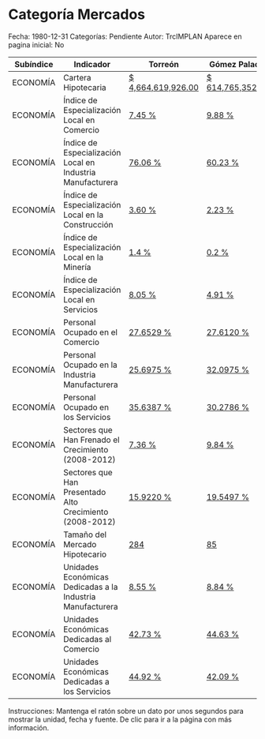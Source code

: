 Categoría Mercados
=====

Fecha: 1980-12-31
Categorías: Pendiente
Autor: TrcIMPLAN
Aparece en pagina inicial: No

<table class="table table-bordered matriz">
<thead>
  <tr>
    <th>Subíndice</th>
    <th>Indicador</th>
    <th>Torreón</th>
    <th>Gómez Palacio</th>
    <th>Lerdo</th>
    <th>Matamoros</th>
    <th>La Laguna</th>
  </tr>
</thead>
<tbody>
  <tr>
    <td class="subindice color1">ECONOMÍA</td>
    <td class="indicador color1">Cartera Hipotecaria</td>
    <td class="derecha color1"><a class="vinculo" href="../indicadores-torreon/economia-cartera-hipotecaria.html" data-toggle="tooltip" title="Pesos, 2014-03-31, Comisión Nacional Bancaria y de Valores (CNBV)">$ 4,664,619,926.00</a></td>
    <td class="derecha color1"><a class="vinculo" href="../indicadores-gomez-palacio/economia-cartera-hipotecaria.html" data-toggle="tooltip" title="Pesos, 2014-03-31, Comisión Nacional Bancaria y de Valores (CNBV)">$ 614,765,352.00</a></td>
    <td class="derecha color1"><a class="vinculo" href="../indicadores-lerdo/economia-cartera-hipotecaria.html" data-toggle="tooltip" title="Pesos, 2014-03-31, Comisión Nacional Bancaria y de Valores (CNBV)">$ 334,888,287.00</a></td>
    <td class="derecha color1"><a class="vinculo" href="../indicadores-matamoros/economia-cartera-hipotecaria.html" data-toggle="tooltip" title="Pesos, 2014-03-31, Comisión Nacional Bancaria y de Valores (CNBV)">$ 57,702,472.00</a></td>
    <td class="derecha color1"><a class="vinculo" href="../indicadores-la-laguna/economia-cartera-hipotecaria.html" data-toggle="tooltip" title="Pesos, 2014-03-31, Comisión Nacional Bancaria y de Valores (CNBV)">$ 5,671,976,037.00</a></td>
  </tr>
  <tr>
    <td class="subindice color1">ECONOMÍA</td>
    <td class="indicador color1">Índice de Especialización Local en Comercio</td>
    <td class="derecha color1"><a class="vinculo" href="../indicadores-torreon/economia-indice-de-especializacion-local-en-comercio.html" data-toggle="tooltip" title="Porcentaje, 2008-12-31, Elaboración propia con datos obtenidos del INEGI">7.45 %</a></td>
    <td class="derecha color1"><a class="vinculo" href="../indicadores-gomez-palacio/economia-indice-de-especializacion-local-en-comercio.html" data-toggle="tooltip" title="Porcentaje, 2008-12-31, Elaboración propia con datos obtenidos del INEGI">9.88 %</a></td>
    <td class="derecha color1"><a class="vinculo" href="../indicadores-lerdo/economia-indice-de-especializacion-local-en-comercio.html" data-toggle="tooltip" title="Porcentaje, 2008-12-31, Elaboración propia con datos obtenidos del INEGI">14.72 %</a></td>
    <td class="derecha color1"><a class="vinculo" href="../indicadores-matamoros/economia-indice-de-especializacion-local-en-comercio.html" data-toggle="tooltip" title="Porcentaje, 2008-12-31, Elaboración propia con datos obtenidos del INEGI">17.54 %</a></td>
    <td class="derecha color1"><a class="vinculo" href="../indicadores-la-laguna/economia-indice-de-especializacion-local-en-comercio.html" data-toggle="tooltip" title="Porcentaje, 2008-12-31, Elaboración propia con datos obtenidos del INEGI">8.33 %</a></td>
  </tr>
  <tr>
    <td class="subindice color1">ECONOMÍA</td>
    <td class="indicador color1">Índice de Especialización Local en Industria Manufacturera</td>
    <td class="derecha color1"><a class="vinculo" href="../indicadores-torreon/economia-indice-de-especializacion-local-en-industria-manufacturera.html" data-toggle="tooltip" title="Porcentaje, 2008-12-31, Elaboración propia con datos obtenidos del INEGI">76.06 %</a></td>
    <td class="derecha color1"><a class="vinculo" href="../indicadores-gomez-palacio/economia-indice-de-especializacion-local-en-industria-manufacturera.html" data-toggle="tooltip" title="Porcentaje, 2008-12-31, Elaboración propia con datos obtenidos del INEGI">60.23 %</a></td>
    <td class="derecha color1"><a class="vinculo" href="../indicadores-lerdo/economia-indice-de-especializacion-local-en-industria-manufacturera.html" data-toggle="tooltip" title="Porcentaje, 2008-12-31, Elaboración propia con datos obtenidos del INEGI">53.94 %</a></td>
    <td class="derecha color1"><a class="vinculo" href="../indicadores-matamoros/economia-indice-de-especializacion-local-en-industria-manufacturera.html" data-toggle="tooltip" title="Porcentaje, 2008-12-31, Elaboración propia con datos obtenidos del INEGI">58.72 %</a></td>
    <td class="derecha color1"><a class="vinculo" href="../indicadores-la-laguna/economia-indice-de-especializacion-local-en-industria-manufacturera.html" data-toggle="tooltip" title="Porcentaje, 2008-12-31, Elaboración propia con datos obtenidos del INEGI">71.10 %</a></td>
  </tr>
  <tr>
    <td class="subindice color1">ECONOMÍA</td>
    <td class="indicador color1">Índice de Especialización Local en la Construcción</td>
    <td class="derecha color1"><a class="vinculo" href="../indicadores-torreon/economia-indice-de-especializacion-local-en-la-construccion.html" data-toggle="tooltip" title="Porcentaje, 2008-12-31, INEGI">3.60 %</a></td>
    <td class="derecha color1"><a class="vinculo" href="../indicadores-gomez-palacio/economia-indice-de-especializacion-local-en-la-construccion.html" data-toggle="tooltip" title="Porcentaje, 2008-12-31, INEGI">2.23 %</a></td>
    <td class="derecha color1"><a class="vinculo" href="../indicadores-lerdo/economia-indice-de-especializacion-local-en-la-construccion.html" data-toggle="tooltip" title="Porcentaje, 2008-12-31, INEGI">1.48 %</a></td>
    <td class="derecha color1"><a class="vinculo" href="../indicadores-matamoros/economia-indice-de-especializacion-local-en-la-construccion.html" data-toggle="tooltip" title="Porcentaje, 2008-12-31, INEGI">0.00 %</a></td>
    <td class="derecha color1"><a class="vinculo" href="../indicadores-la-laguna/economia-indice-de-especializacion-local-en-la-construccion.html" data-toggle="tooltip" title="Porcentaje, 2008-12-31, INEGI">3.15 %</a></td>
  </tr>
  <tr>
    <td class="subindice color1">ECONOMÍA</td>
    <td class="indicador color1">Índice de Especialización Local en la Minería</td>
    <td class="derecha color1"><a class="vinculo" href="../indicadores-torreon/economia-indice-de-especializacion-local-en-la-mineria.html" data-toggle="tooltip" title="Porcentaje, 2008-12-31, INEGI">1.4 %</a></td>
    <td class="derecha color1"><a class="vinculo" href="../indicadores-gomez-palacio/economia-indice-de-especializacion-local-en-la-mineria.html" data-toggle="tooltip" title="Porcentaje, 2008-12-31, INEGI">0.2 %</a></td>
    <td class="derecha color1"><a class="vinculo" href="../indicadores-lerdo/economia-indice-de-especializacion-local-en-la-mineria.html" data-toggle="tooltip" title="Porcentaje, 2008-12-31, INEGI">2.8 %</a></td>
    <td class="derecha color1"><a class="vinculo" href="../indicadores-matamoros/economia-indice-de-especializacion-local-en-la-mineria.html" data-toggle="tooltip" title="Porcentaje, 2008-12-31, INEGI">0.4 %</a></td>
    <td class="derecha color1"><a class="vinculo" href="../indicadores-la-laguna/economia-indice-de-especializacion-local-en-la-mineria.html" data-toggle="tooltip" title="Porcentaje, 2008-12-31, INEGI">4.8 %</a></td>
  </tr>
  <tr>
    <td class="subindice color1">ECONOMÍA</td>
    <td class="indicador color1">Índice de Especialización Local en Servicios</td>
    <td class="derecha color1"><a class="vinculo" href="../indicadores-torreon/economia-indice-de-especializacion-local-en-servicios.html" data-toggle="tooltip" title="Porcentaje, 2008-12-31, Elaboración propia con datos obtenidos del INEGI">8.05 %</a></td>
    <td class="derecha color1"><a class="vinculo" href="../indicadores-gomez-palacio/economia-indice-de-especializacion-local-en-servicios.html" data-toggle="tooltip" title="Porcentaje, 2008-12-31, Elaboración propia con datos obtenidos del INEGI">4.91 %</a></td>
    <td class="derecha color1"><a class="vinculo" href="../indicadores-lerdo/economia-indice-de-especializacion-local-en-servicios.html" data-toggle="tooltip" title="Porcentaje, 2008-12-31, Elaboración propia con datos obtenidos del INEGI">8.56 %</a></td>
    <td class="derecha color1"><a class="vinculo" href="../indicadores-matamoros/economia-indice-de-especializacion-local-en-servicios.html" data-toggle="tooltip" title="Porcentaje, 2008-12-31, Elaboración propia con datos obtenidos del INEGI">6.98 %</a></td>
    <td class="derecha color1"><a class="vinculo" href="../indicadores-la-laguna/economia-indice-de-especializacion-local-en-servicios.html" data-toggle="tooltip" title="Porcentaje, 2008-12-31, Elaboración propia con datos obtenidos del INEGI">7.15 %</a></td>
  </tr>
  <tr>
    <td class="subindice color1">ECONOMÍA</td>
    <td class="indicador color1">Personal Ocupado en el Comercio</td>
    <td class="derecha color1"><a class="vinculo" href="../indicadores-torreon/economia-personal-ocupado-en-el-comercio.html" data-toggle="tooltip" title="Porcentaje, 2008-12-31, INEGI">27.6529 %</a></td>
    <td class="derecha color1"><a class="vinculo" href="../indicadores-gomez-palacio/economia-personal-ocupado-en-el-comercio.html" data-toggle="tooltip" title="Porcentaje, 2008-12-31, INEGI">27.6120 %</a></td>
    <td class="derecha color1"><a class="vinculo" href="../indicadores-lerdo/economia-personal-ocupado-en-el-comercio.html" data-toggle="tooltip" title="Porcentaje, 2008-12-31, INEGI">31.0701 %</a></td>
    <td class="derecha color1"><a class="vinculo" href="../indicadores-matamoros/economia-personal-ocupado-en-el-comercio.html" data-toggle="tooltip" title="Porcentaje, 2008-12-31, INEGI">34.3232 %</a></td>
    <td class="derecha color1"><a class="vinculo" href="../indicadores-la-laguna/economia-personal-ocupado-en-el-comercio.html" data-toggle="tooltip" title="Porcentaje, 2008-12-31, INEGI">28.0342 %</a></td>
  </tr>
  <tr>
    <td class="subindice color1">ECONOMÍA</td>
    <td class="indicador color1">Personal Ocupado en la Industria Manufacturera</td>
    <td class="derecha color1"><a class="vinculo" href="../indicadores-torreon/economia-personal-ocupado-en-la-industria-manufacturera.html" data-toggle="tooltip" title="Personas, 2008-12-31, INEGI">25.6975 %</a></td>
    <td class="derecha color1"><a class="vinculo" href="../indicadores-gomez-palacio/economia-personal-ocupado-en-la-industria-manufacturera.html" data-toggle="tooltip" title="Personas, 2008-12-31, INEGI">32.0975 %</a></td>
    <td class="derecha color1"><a class="vinculo" href="../indicadores-lerdo/economia-personal-ocupado-en-la-industria-manufacturera.html" data-toggle="tooltip" title="Personas, 2008-12-31, INEGI">37.6371 %</a></td>
    <td class="derecha color1"><a class="vinculo" href="../indicadores-matamoros/economia-personal-ocupado-en-la-industria-manufacturera.html" data-toggle="tooltip" title="Personas, 2008-12-31, INEGI">41.5338 %</a></td>
    <td class="derecha color1"><a class="vinculo" href="../indicadores-la-laguna/economia-personal-ocupado-en-la-industria-manufacturera.html" data-toggle="tooltip" title="Personas, 2008-12-31, INEGI">28.5940 %</a></td>
  </tr>
  <tr>
    <td class="subindice color1">ECONOMÍA</td>
    <td class="indicador color1">Personal Ocupado en los Servicios</td>
    <td class="derecha color1"><a class="vinculo" href="../indicadores-torreon/economia-personal-ocupado-en-los-servicios.html" data-toggle="tooltip" title="Porcentaje, 2008-12-31, INEGI">35.6387 %</a></td>
    <td class="derecha color1"><a class="vinculo" href="../indicadores-gomez-palacio/economia-personal-ocupado-en-los-servicios.html" data-toggle="tooltip" title="Porcentaje, 2008-12-31, INEGI">30.2786 %</a></td>
    <td class="derecha color1"><a class="vinculo" href="../indicadores-lerdo/economia-personal-ocupado-en-los-servicios.html" data-toggle="tooltip" title="Porcentaje, 2008-12-31, INEGI">24.2010 %</a></td>
    <td class="derecha color1"><a class="vinculo" href="../indicadores-matamoros/economia-personal-ocupado-en-los-servicios.html" data-toggle="tooltip" title="Porcentaje, 2008-12-31, INEGI">17.9535 %</a></td>
    <td class="derecha color1"><a class="vinculo" href="../indicadores-la-laguna/economia-personal-ocupado-en-los-servicios.html" data-toggle="tooltip" title="Porcentaje, 2008-12-31, INEGI">32.9908 %</a></td>
  </tr>
  <tr>
    <td class="subindice color1">ECONOMÍA</td>
    <td class="indicador color1">Sectores que Han Frenado el Crecimiento (2008-2012)</td>
    <td class="derecha color1"><a class="vinculo" href="../indicadores-torreon/economia-sectores-que-han-frenado-el-crecimiento--2008-2012-.html" data-toggle="tooltip" title="Porcentaje, 2008-12-31, Elaboración propia con datos obtenidos del INEGI">7.36 %</a></td>
    <td class="derecha color1"><a class="vinculo" href="../indicadores-gomez-palacio/economia-sectores-que-han-frenado-el-crecimiento--2008-2012-.html" data-toggle="tooltip" title="Porcentaje, 2008-12-31, Elaboración propia con datos obtenidos del INEGI">9.84 %</a></td>
    <td class="derecha color1"><a class="vinculo" href="../indicadores-lerdo/economia-sectores-que-han-frenado-el-crecimiento--2008-2012-.html" data-toggle="tooltip" title="Porcentaje, 2008-12-31, Elaboración propia con datos obtenidos del INEGI">40.97 %</a></td>
    <td class="derecha color1"><a class="vinculo" href="../indicadores-matamoros/economia-sectores-que-han-frenado-el-crecimiento--2008-2012-.html" data-toggle="tooltip" title="Porcentaje, 2008-12-31, Elaboración propia con datos obtenidos del INEGI">56.40 %</a></td>
    <td class="derecha color1"><a class="vinculo" href="../indicadores-la-laguna/economia-sectores-que-han-frenado-el-crecimiento--2008-2012-.html" data-toggle="tooltip" title="Porcentaje, 2008-12-31, Elaboración propia con datos obtenidos del INEGI">16.81 %</a></td>
  </tr>
  <tr>
    <td class="subindice color1">ECONOMÍA</td>
    <td class="indicador color1">Sectores que Han Presentado Alto Crecimiento (2008-2012)</td>
    <td class="derecha color1"><a class="vinculo" href="../indicadores-torreon/economia-sectores-que-han-presentado-alto-crecimiento--2008-2012-.html" data-toggle="tooltip" title="Porcentaje, 2008-12-31, Elaboración propia con datos obtenidos del INEGI">15.9220 %</a></td>
    <td class="derecha color1"><a class="vinculo" href="../indicadores-gomez-palacio/economia-sectores-que-han-presentado-alto-crecimiento--2008-2012-.html" data-toggle="tooltip" title="Porcentaje, 2008-12-31, Elaboración propia con datos obtenidos del INEGI">19.5497 %</a></td>
    <td class="derecha color1"><a class="vinculo" href="../indicadores-lerdo/economia-sectores-que-han-presentado-alto-crecimiento--2008-2012-.html" data-toggle="tooltip" title="Porcentaje, 2008-12-31, Elaboración propia con datos obtenidos del INEGI">6.9560 %</a></td>
    <td class="derecha color1"><a class="vinculo" href="../indicadores-matamoros/economia-sectores-que-han-presentado-alto-crecimiento--2008-2012-.html" data-toggle="tooltip" title="Porcentaje, 2008-12-31, Elaboración propia con datos obtenidos del INEGI">2.4308 %</a></td>
    <td class="derecha color1"><a class="vinculo" href="../indicadores-la-laguna/economia-sectores-que-han-presentado-alto-crecimiento--2008-2012-.html" data-toggle="tooltip" title="Porcentaje, 2008-12-31, Elaboración propia con datos obtenidos del INEGI">30.8621 %</a></td>
  </tr>
  <tr>
    <td class="subindice color1">ECONOMÍA</td>
    <td class="indicador color1">Tamaño del Mercado Hipotecario</td>
    <td class="derecha color1"><a class="vinculo" href="../indicadores-torreon/economia-tamano-del-mercado-hipotecario.html" data-toggle="tooltip" title="Cantidad de Créditos, 2014-03-31, Comisión Nacional Bancaria y de Valores (CNBV)">284</a></td>
    <td class="derecha color1"><a class="vinculo" href="../indicadores-gomez-palacio/economia-tamano-del-mercado-hipotecario.html" data-toggle="tooltip" title="Cantidad de Créditos, 2014-03-31, Comisión Nacional Bancaria y de Valores (CNBV)">85</a></td>
    <td class="derecha color1"><a class="vinculo" href="../indicadores-lerdo/economia-tamano-del-mercado-hipotecario.html" data-toggle="tooltip" title="Cantidad de Créditos, 2014-03-31, Comisión Nacional Bancaria y de Valores (CNBV)">27</a></td>
    <td class="derecha color1"><a class="vinculo" href="../indicadores-matamoros/economia-tamano-del-mercado-hipotecario.html" data-toggle="tooltip" title="Cantidad de Créditos, 2014-03-31, Comisión Nacional Bancaria y de Valores (CNBV)">5</a></td>
    <td class="derecha color1"><a class="vinculo" href="../indicadores-la-laguna/economia-tamano-del-mercado-hipotecario.html" data-toggle="tooltip" title="Cantidad de Créditos, 2014-03-31, Comisión Nacional Bancaria y de Valores (CNBV)">401</a></td>
  </tr>
  <tr>
    <td class="subindice color1">ECONOMÍA</td>
    <td class="indicador color1">Unidades Económicas Dedicadas a la Industria Manufacturera</td>
    <td class="derecha color1"><a class="vinculo" href="../indicadores-torreon/economia-unidades-economicas-dedicadas-a-la-industria-manufacturera.html" data-toggle="tooltip" title="Porcentaje, 2013-10-31, INEGI">8.55 %</a></td>
    <td class="derecha color1"><a class="vinculo" href="../indicadores-gomez-palacio/economia-unidades-economicas-dedicadas-a-la-industria-manufacturera.html" data-toggle="tooltip" title="Porcentaje, 2013-10-31, INEGI">8.84 %</a></td>
    <td class="derecha color1"><a class="vinculo" href="../indicadores-lerdo/economia-unidades-economicas-dedicadas-a-la-industria-manufacturera.html" data-toggle="tooltip" title="Porcentaje, 2013-10-31, INEGI">8.52 %</a></td>
    <td class="derecha color1"><a class="vinculo" href="../indicadores-matamoros/economia-unidades-economicas-dedicadas-a-la-industria-manufacturera.html" data-toggle="tooltip" title="Porcentaje, 2013-10-31, INEGI">9.58 %</a></td>
    <td class="derecha color1"><a class="vinculo" href="../indicadores-la-laguna/economia-unidades-economicas-dedicadas-a-la-industria-manufacturera.html" data-toggle="tooltip" title="Porcentaje, 2013-10-31, INEGI">8.69 %</a></td>
  </tr>
  <tr>
    <td class="subindice color1">ECONOMÍA</td>
    <td class="indicador color1">Unidades Económicas Dedicadas al Comercio</td>
    <td class="derecha color1"><a class="vinculo" href="../indicadores-torreon/economia-unidades-economicas-dedicadas-al-comercio.html" data-toggle="tooltip" title="Porcentaje, 2013-10-31, INEGI">42.73 %</a></td>
    <td class="derecha color1"><a class="vinculo" href="../indicadores-gomez-palacio/economia-unidades-economicas-dedicadas-al-comercio.html" data-toggle="tooltip" title="Porcentaje, 2013-10-31, INEGI">44.63 %</a></td>
    <td class="derecha color1"><a class="vinculo" href="../indicadores-lerdo/economia-unidades-economicas-dedicadas-al-comercio.html" data-toggle="tooltip" title="Porcentaje, 2013-10-31, INEGI">48.67 %</a></td>
    <td class="derecha color1"><a class="vinculo" href="../indicadores-matamoros/economia-unidades-economicas-dedicadas-al-comercio.html" data-toggle="tooltip" title="Porcentaje, 2013-10-31, INEGI">51.27 %</a></td>
    <td class="derecha color1"><a class="vinculo" href="../indicadores-la-laguna/economia-unidades-economicas-dedicadas-al-comercio.html" data-toggle="tooltip" title="Porcentaje, 2013-10-31, INEGI">44.28 %</a></td>
  </tr>
  <tr>
    <td class="subindice color1">ECONOMÍA</td>
    <td class="indicador color1">Unidades Económicas Dedicadas a los Servicios</td>
    <td class="derecha color1"><a class="vinculo" href="../indicadores-torreon/economia-unidades-economicas-dedicadas-a-los-servicios.html" data-toggle="tooltip" title="Porcentaje, 2013-10-31, INEGI">44.92 %</a></td>
    <td class="derecha color1"><a class="vinculo" href="../indicadores-gomez-palacio/economia-unidades-economicas-dedicadas-a-los-servicios.html" data-toggle="tooltip" title="Porcentaje, 2013-10-31, INEGI">42.09 %</a></td>
    <td class="derecha color1"><a class="vinculo" href="../indicadores-lerdo/economia-unidades-economicas-dedicadas-a-los-servicios.html" data-toggle="tooltip" title="Porcentaje, 2013-10-31, INEGI">39.23 %</a></td>
    <td class="derecha color1"><a class="vinculo" href="../indicadores-matamoros/economia-unidades-economicas-dedicadas-a-los-servicios.html" data-toggle="tooltip" title="Porcentaje, 2013-10-31, INEGI">35.17 %</a></td>
    <td class="derecha color1"><a class="vinculo" href="../indicadores-la-laguna/economia-unidades-economicas-dedicadas-a-los-servicios.html" data-toggle="tooltip" title="Porcentaje, 2013-10-31, INEGI">43.06 %</a></td>
  </tr>
</tbody>
</table>
<p class="instrucciones">Instrucciones: Mantenga el ratón sobre un dato por unos segundos para mostrar la unidad, fecha y fuente. De clic para ir a la página con más información.</p>